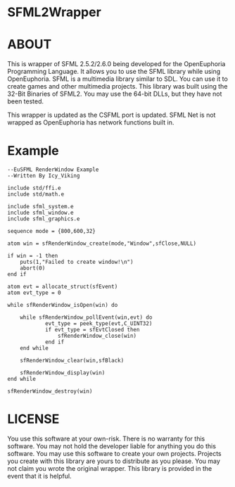 # SFML2Wrapper

# ABOUT
This is wrapper of SFML 2.5.2/2.6.0 being developed for the OpenEuphoria Programming Language. It allows you to use the SFML library while using OpenEuphoria. SFML is a multimedia library similar to SDL. You can use it to create games and other multimedia projects. This library was built using the 32-Bit Binaries of SFML2. You may use the 64-bit DLLs, but they have not been tested. 

This wrapper is updated as the CSFML port is updated. SFML Net is not wrapped as OpenEuphoria has network functions built in. 

# Example
```euphoria
--EuSFML RenderWindow Example
--Written By Icy_Viking

include std/ffi.e
include std/math.e

include sfml_system.e
include sfml_window.e
include sfml_graphics.e

sequence mode = {800,600,32}

atom win = sfRenderWindow_create(mode,"Window",sfClose,NULL)

if win = -1 then
	puts(1,"Failed to create window!\n")
	abort(0)
end if

atom evt = allocate_struct(sfEvent)
atom evt_type = 0

while sfRenderWindow_isOpen(win) do

	while sfRenderWindow_pollEvent(win,evt) do
			evt_type = peek_type(evt,C_UINT32)
			if evt_type = sfEvtClosed then
				sfRenderWindow_close(win)
			end if
	end while
	
	sfRenderWindow_clear(win,sfBlack)
	
	sfRenderWindow_display(win)
end while

sfRenderWindow_destroy(win)
```

# LICENSE
You use this software at your own-risk. There is no warranty for this software. You may not hold the developer liable for anything you do this software. You may use this software to create your own projects. Projects you create with this library are yours to distribute as you please. You may not claim you wrote the original wrapper. This library is provided in the event that it is helpful.

